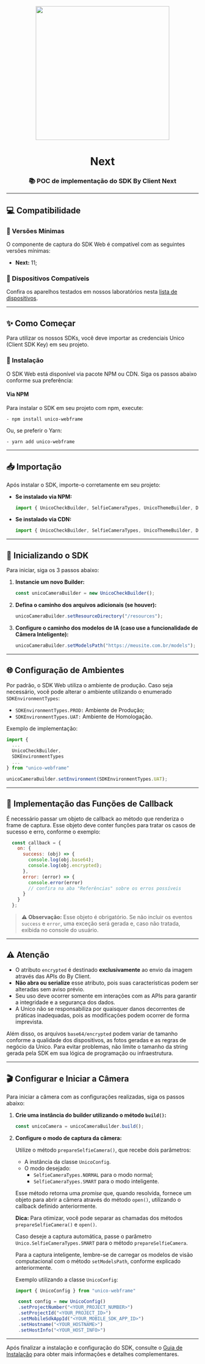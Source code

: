 <p align="center">
  <a href="https://unico.io">
    <img width="350" src="https://unico.io/wp-content/uploads/2024/05/idcloud-horizontal-color.svg">
  </a>
</p>

<h1 align="center">Next</h1>

<div align="center">

### 📚 POC de implementação do SDK By Client Next

</div>

---

## 💻 Compatibilidade

### 📌 Versões Mínimas

O componente de captura do SDK Web é compatível com as seguintes versões mínimas:

- **Next:** 11;

### 📱 Dispositivos Compatíveis

Confira os aparelhos testados em nossos laboratórios nesta [lista de dispositivos](https://devcenter.unico.io/idcloud/integracao/integracao-by-unico/visao-geral#dispositivos-compativeis).

---

## ✨ Como Começar

Para utilizar os nossos SDKs, você deve importar as credenciais Unico (Client SDK Key) em seu projeto.

### 🔧 Instalação

O SDK Web está disponível via pacote NPM ou CDN. Siga os passos abaixo conforme sua preferência:

#### Via NPM

Para instalar o SDK em seu projeto com npm, execute:

```- npm install unico-webframe```

Ou, se preferir o Yarn:

```- yarn add unico-webframe```

---

## 📥 Importação

Após instalar o SDK, importe-o corretamente em seu projeto:

- **Se instalado via NPM:**

  ```javascript
  import { UnicoCheckBuilder, SelfieCameraTypes, UnicoThemeBuilder, DocumentCameraTypes, UnicoConfig, LocaleTypes } from 'unico-webframe'
  ```

- **Se instalado via CDN:**

  ```javascript
  import { UnicoCheckBuilder, SelfieCameraTypes, UnicoThemeBuilder, DocumentCameraTypes, UnicoConfig, LocaleTypes } from 'UnicoCheckBuilder.min.js'
  ```

---

## 🚀 Inicializando o SDK

Para iniciar, siga os 3 passos abaixo:

1. **Instancie um novo Builder:**

   ```javascript
   const unicoCameraBuilder = new UnicoCheckBuilder();
   ```

2. **Defina o caminho dos arquivos adicionais (se houver):**

   ```javascript
   unicoCameraBuilder.setResourceDirectory("/resources");
   ```

3. **Configure o caminho dos modelos de IA (caso use a funcionalidade de Câmera Inteligente):**

   ```javascript
   unicoCameraBuilder.setModelsPath("https://meusite.com.br/models");
   ```

---

## 🌐 Configuração de Ambientes

Por padrão, o SDK Web utiliza o ambiente de produção. Caso seja necessário, você pode alterar o ambiente utilizando o enumerado `SDKEnvironmentTypes`:

- ```SDKEnvironmentTypes.PROD:``` Ambiente de Produção;
- ```SDKEnvironmentTypes.UAT:``` Ambiente de Homologação.

Exemplo de implementação:

```javascript
import {
  ...
  UnicoCheckBuilder,
  SDKEnvironmentTypes
  ...
} from "unico-webframe"

unicoCameraBuilder.setEnvironment(SDKEnvironmentTypes.UAT);
```

---

## 🔄 Implementação das Funções de Callback

É necessário passar um objeto de callback ao método que renderiza o frame de captura. Esse objeto deve conter funções para tratar os casos de sucesso e erro, conforme o exemplo:

```javascript
  const callback = {
    on: {
      success: (obj) => {
        console.log(obj.base64);
        console.log(obj.encrypted);        
      },
      error: (error) => {
        console.error(error)
        // confira na aba "Referências" sobre os erros possíveis
      }
    }
  };
```

> **⚠️ Observação:** Esse objeto é obrigatório. Se não incluir os eventos `success` e `error`, uma exceção será gerada e, caso não tratada, exibida no console do usuário.

---

## ⚠️ Atenção

- O atributo `encrypted` é destinado **exclusivamente** ao envio da imagem através das APIs do By Client.  
- **Não abra ou serialize** esse atributo, pois suas características podem ser alteradas sem aviso prévio.  
- Seu uso deve ocorrer somente em interações com as APIs para garantir a integridade e a segurança dos dados.  
- A Unico não se responsabiliza por quaisquer danos decorrentes de práticas inadequadas, pois as modificações podem ocorrer de forma imprevista.

Além disso, os arquivos `base64/encrypted` podem variar de tamanho conforme a qualidade dos dispositivos, as fotos geradas e as regras de negócio da Unico. Para evitar problemas, não limite o tamanho da string gerada pela SDK em sua lógica de programação ou infraestrutura.

---

## 🎬 Configurar e Iniciar a Câmera

Para iniciar a câmera com as configurações realizadas, siga os passos abaixo:

1. **Crie uma instância do builder utilizando o método `build()`:**

   ```javascript
   const unicoCamera = unicoCameraBuilder.build();
   ```

2. **Configure o modo de captura da câmera:**

   Utilize o método `prepareSelfieCamera()`, que recebe dois parâmetros:
   
   - A instância da classe `UnicoConfig`.
   - O modo desejado:
     - ```SelfieCameraTypes.NORMAL``` para o modo normal;
     - ```SelfieCameraTypes.SMART``` para o modo inteligente.

   Esse método retorna uma _promise_ que, quando resolvida, fornece um objeto para abrir a câmera através do método `open()`, utilizando o callback definido anteriormente.

   **Dica:** Para otimizar, você pode separar as chamadas dos métodos `prepareSelfieCamera()` e `open()`.

   Caso deseje a captura automática, passe o parâmetro ```Unico.SelfieCameraTypes.SMART``` para o método `prepareSelfieCamera`.

   Para a captura inteligente, lembre-se de carregar os modelos de visão computacional com o método `setModelsPath`, conforme explicado anteriormente.

   Exemplo utilizando a classe `UnicoConfig`:

   ```javascript
   import { UnicoConfig } from "unico-webframe"

    const config = new UnicoConfig()
    .setProjectNumber("<YOUR_PROJECT_NUMBER>")
    .setProjectId("<YOUR_PROJECT_ID>")
    .setMobileSdkAppId("<YOUR_MOBILE_SDK_APP_ID>")
    .setHostname("<YOUR_HOSTNAME>")
    .setHostInfo("<YOUR_HOST_INFO>")
   ```

---

Após finalizar a instalação e configuração do SDK, consulte o [Guia de Instalação](https://devcenter.unico.io/idcloud/integracao/sdk/integracao-sdks/sdk-web/guia-de-instalacao) para obter mais informações e detalhes complementares.
